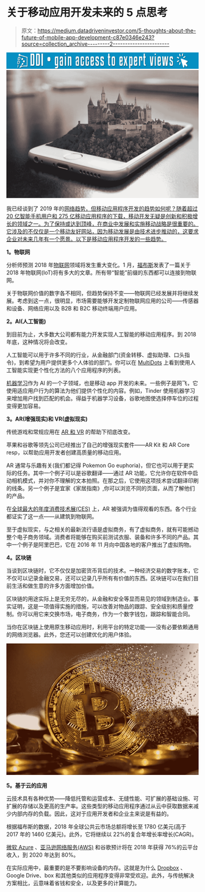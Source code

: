 # 关于移动应用开发未来的 5 点思考

> 原文：<https://medium.datadriveninvestor.com/5-thoughts-about-the-future-of-mobile-app-development-c87e0346e243?source=collection_archive---------2----------------------->

[![](img/2669e1fb4ab579c4de525c312959fb25.png)](http://www.track.datadriveninvestor.com/1B9E)![](img/64af4bf78e6a93580d1266fc8f882af5.png)

我已经谈到了 2019 年的[网络趋势，但移动应用程序开发的趋势如何呢？随着超过 20 亿智能手机用户和 275 亿移动应用程序的下载，移动开发无疑是创新和积极增长的领域之一。为了保持或达到顶峰，在商业中发展和实施移动战略是很重要的。它涉及的不仅仅是一个移动友好网站，因为移动发展是由技术进步推动的，这要求企业对未来几年有一个愿景。以下是移动应用程序开发的一些趋势。](https://medium.com/datadriveninvestor/web-development-trends-in-2019-85b77610e573)

**1。物联网**

分析师预测 2018 年[物联网](https://dzone.com/articles/iotinternet-of-things-the-revolution-in-mobile-app)领域将发生重大变化。1 月，[福布斯](https://www.forbes.com/sites/bernardmarr/2018/01/04/the-internet-of-things-iot-will-be-massive-in-2018-here-are-the-4-predictions-from-ibm/#62f18c62edd3)发表了一篇关于 2018 年物联网(IoT)将有多大的文章。所有带“智能”前缀的东西都可以连接到物联网。

关于物联网价值的数字各不相同，但趋势保持不变——物联网已经发展并将继续发展。考虑到这一点，很明显，市场需要能够开发定制物联网应用的公司——传感器和设备、网络应用以及 B2B 和 B2C 移动终端用户应用。

**2。AI(人工智能)**

到目前为止，大多数大公司都有能力开发实现人工智能的移动应用程序。到 2018 年底，这种情况将会改变。

人工智能可以用于许多不同的行业，从金融部门(资金转移、虚拟助理、口头指令)，到希望为用户提供更多个人体验的部门。你可以在 [MultiDots](https://www.multidots.com/artificial-intelligence-in-mobile-apps/) 上看到使用人工智能实现更个性化方法的八个应用程序的列表。

[机器学习](https://www.metizsoft.com/blog/machine-learning-the-future-of-mobile-app/)作为 AI 的一个子领域，也是移动 app 开发的未来。一些例子是网飞，它使用适应用户行为的算法为他们提供个性化的内容。例如，Tinder 使用机器学习来增加用户找到匹配的机会。得益于机器学习设备，谷歌地图使选择停车位的过程变得更加容易。

**3。AR(增强现实)和 VR(虚拟现实)**

传统游戏和常规应用在 [AR 和 VR](https://insanelab.com/blog/vr-ar-mr/augmented-reality-virtual-reality-trends-2018/) 的帮助下彻底改变。

苹果和谷歌等领先公司已经推出了自己的增强现实套件——AR Kit 和 AR Core resp，以帮助应用开发者创建高质量的移动应用。

AR 通常与乐趣有关(我们都记得 Pokemon Go euphoria)，但它也可以用于更实际的任务。其中一个例子可以是谷歌翻译——通过 AR 功能，它允许你在软件中启动相机模式，并对你不理解的文本拍照。在那之后，它使用这项技术尝试翻译印刷的线条。另一个例子是宜家《家居指南》,你可以浏览不同的页面，从而了解他们的产品。

在[全球最大的年度消费技术展(CES)](http://www.abc.net.au/news/2018-01-12/augmented-reality-why-2018-might-be-year-ar-goes-mainstream/9321472) 上，AR 被强调为值得观看的东西。各个行业都证实了这一点——从建筑到物联网。

至于虚拟现实，与之相关的最新流行语是虚拟商务，有了虚拟商务，就有可能撼动整个电子商务领域。消费者将能够在购买前测试衣服、装备和许多不同的产品。其中一个例子是阿里巴巴，它在 2016 年 11 月向中国各地的客户推出了虚拟购物。

**4。区块链**

当谈到区块链时，它不仅仅是加密货币背后的技术。一种经济交易的数字账本，它不仅可以记录金融交易，还可以记录几乎所有有价值的东西。区块链可以在我们目前生活和做生意的许多方面增加价值。

区块链的用途实际上是无穷无尽的，从金融和安全等显而易见的领域到制造业。事实证明，这是一项值得实施的措施，可以改善对物品的跟踪、安全级别和质量控制。你可以用它来交换市场，电子商务，作为一个数字钱包，跟踪和智能合同。

当你在区块链上使用原生移动应用时，利用平台的特定功能——没有必要依赖通用的网络浏览器。此外，您还可以创建优化的用户体验。

![](img/70d90504cf49728389a4b5e33d107fc9.png)

**5。基于云的应用**

云技术具有各种优势——降低托管和运营成本、无缝性能、可扩展的基础设施、可扩展的存储以及更高的生产率。这些类型的移动应用程序通过从云中获取数据来减少内部内存的负载。因此，这对于应用开发者和企业主来说是有益的。

根据福布斯的数据，2018 年全球公共云市场总额将增长至 1780 亿美元(高于 2017 年的 1460 亿美元)。此外，它将继续以 22%的复合年增长率增长(CAGR)。

[微软 Azure](https://insanelab.com/blog/cloud/gdpr-compliance-microsoft-azure/) 、[亚马逊网络服务(AWS)](https://insanelab.com/blog/web-development/microsoft-azure-vs-amazon-web-services/) 和谷歌预计将在 2018 年获得 76%的云平台收入，到 2020 年达到 80%。

在实际应用中，最重要的是不要影响设备的内存。这就是为什么 [Dropbox](https://insanelab.com/blog/team-augmentation/mvp-startup-examples/) 、Google Drive、box 和其他类似的应用程序变得非常受欢迎。此外，与传统解决方案相比，云意味着省钱和安全，以及更多的计算能力。